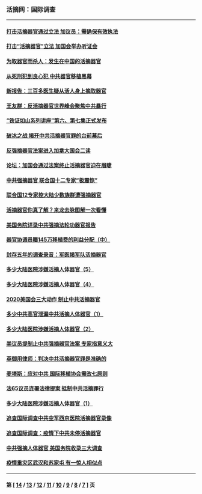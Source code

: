 ### 活摘网：国际调查
---
#### [打击活摘器官通过立法 加议员：需确保有效执法](../../pages/nf5947/n13886356.md?12220430) 
#### [打击“活摘器官”立法 加国会举办听证会](../../pages/nf5947/n13869362.md?12220430) 
#### [为取器官而杀人：发生在中国的活摘器官](../../pages/nf5947/n13794731.md?12220430) 
#### [从死刑犯到良心犯 中共器官移植黑幕](../../pages/nf5947/n13764669.md?12220430) 
#### [新报告：三百多医生疑从活人身上摘取器官](../../pages/nf5947/n13703044.md?12220430) 
#### [王友群：反活摘器官世界峰会聚焦中共暴行](../../pages/nf5947/n13250738.md?12220430) 
#### [“铁证如山系列讲座”第六、第七集正式发布](../../pages/nf5947/n13106287.md?12220430) 
#### [破冰之战 揭开中共活摘器官罪的台前幕后](../../pages/nf5947/n13082457.md?12220430) 
#### [反强摘器官法案进入加拿大国会二读](../../pages/nf5947/n13033450.md?12220430) 
#### [论坛：加国会通过法案终止活摘器官迫在眉睫](../../pages/nf5947/n13029839.md?12220430) 
#### [中共强摘器官 联合国十二专家“极震惊”](../../pages/nf5947/n13024313.md?12220430) 
#### [联合国12专家控大陆少数族群遭强摘器官](../../pages/nf5947/n13023877.md?12220430) 
#### [活摘器官你真了解？来龙去脉图解一次看懂](../../pages/nf5947/n13013820.md?12220430) 
#### [美国务院详录中共强摘法轮功器官报告](../../pages/nf5947/n12944519.md?12220430) 
#### [器官协调员曝145万移植费的利益分配（中）](../../pages/nf5947/n12894547.md?12220430) 
#### [封存五年的调查录音：军医揭军队活摘器官](../../pages/nf5947/n12798692.md?12220430) 
#### [多少大陆医院涉嫌活摘人体器官（5）](../../pages/nf5947/n12768383.md?12220430) 
#### [多少大陆医院涉嫌活摘人体器官（4）](../../pages/nf5947/n12664434.md?12220430) 
#### [2020美国会三大动作 制止中共活摘器官](../../pages/nf5947/n12682004.md?12220430) 
#### [多少中共高官泄漏中共活摘人体器官（1）](../../pages/nf5947/n12671234.md?12220430) 
#### [多少大陆医院涉嫌活摘人体器官（2）](../../pages/nf5947/n12655589.md?12220430) 
#### [美议员提制止中共强摘器官法案 专家指意义大](../../pages/nf5947/n12630561.md?12220430) 
#### [英御用律师：判决中共活摘器官罪是准确的](../../pages/nf5947/n12580740.md?12220430) 
#### [麦塔斯：应对中共 国际移植协会需改七原则](../../pages/nf5947/n12514711.md?12220430) 
#### [法65议员连署法律提案 抵制中共活摘罪行](../../pages/nf5947/n12437047.md?12220430) 
#### [多少大陆医院涉嫌活摘人体器官（1）](../../pages/nf5947/n12414284.md?12220430) 
#### [追查国际调查中共空军西京医院活摘器官录像](../../pages/nf5947/n12348837.md?12220430) 
#### [追查国际调查：疫情下中共未停活摘器官](../../pages/nf5947/n12273415.md?12220430) 
#### [中共强摘人体器官 美国务院收录三大调查](../../pages/nf5947/n12181488.md?12220430) 
#### [疫情重灾区武汉和苏家屯 有一惊人相似点](../../pages/nf5947/n12150824.md?12220430) 

---
#### 第 [ [14](./14.md?12220430) / [13](./13.md?12220430) / [12](./12.md?12220430) / [11](./11.md?12220430) / [10](./10.md?12220430) / [9](./9.md?12220430) / [8](./8.md?12220430) / [7](./7.md?12220430) ] 页
